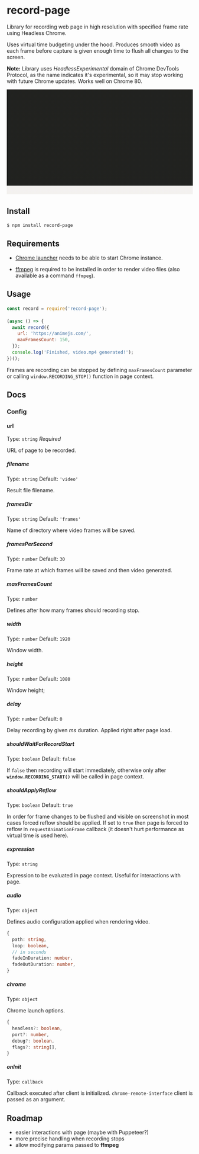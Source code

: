 # record-page

Library for recording web page in high resolution with specified frame rate using Headless Chrome.

Uses virtual time budgeting under the hood. Produces smooth video as each frame before capture is given enough time to flush all changes to the screen.

**Note:** Library uses *HeadlessExperimental* domain of Chrome DevTools Protocol, as the name indicates it's experimental, so it may stop working with future Chrome updates. Works well on Chrome 80.

<img src="https://github.com/lnawrot/record-page/raw/master/assets/demo.gif" alt="record-page demo">

## Install

```
$ npm install record-page
```

## Requirements

* [Chrome launcher](https://www.npmjs.com/package/chrome-launcher) needs to be able to start Chrome instance.

* [ffmpeg](https://www.ffmpeg.org/download.html) is required to be installed in order to render video files (also available as a command `ffmpeg`).


## Usage

```js
const record = require('record-page');

(async () => {
  await record({
    url: 'https://animejs.com/',
    maxFramesCount: 150,
  });
  console.log('Finished, video.mp4 generated!');
})();
```

Frames are recording can be stopped by defining `maxFramesCount` parameter or calling `window.RECORDING_STOP()` function in page context.

## Docs

### Config

#### url

Type: `string`
*Required*

URL of page to be recorded.

##### filename

Type: `string`
Default: `'video'`

Result file filename.

##### framesDir

Type: `string`
Default: `'frames'`

Name of directory where video frames will be saved.

##### framesPerSecond

Type: `number`
Default: `30`

Frame rate at which frames will be saved and then video generated.

##### maxFramesCount

Type: `number`

Defines after how many frames should recording stop.

##### width

Type: `number`
Default: `1920`

Window width.

##### height

Type: `number`
Default: `1080`

Window height;

##### delay

Type: `number`
Default: `0`

Delay recording by given *ms* duration. Applied right after page load.

##### shouldWaitForRecordStart

Type: `boolean`
Default: `false`

If `false` then recording will start immediately, otherwise only after **`window.RECORDING_START()`** will be called in page context.


##### shouldApplyReflow

Type: `boolean`
Default: `true`

In order for frame changes to be flushed and visible on screenshot in most cases forced reflow should be applied. If set to `true` then page is forced to reflow in `requestAnimationFrame` callback (it doesn't hurt performance as virtual time is used here).


##### expression

Type: `string`

Expression to be evaluated in page context. Useful for interactions with page.

##### audio

Type: `object`

Defines audio configuration applied when rendering video.
```ts
{
  path: string,
  loop: boolean,
  // in seconds
  fadeInDuration: number,
  fadeOutDuration: number,
}
```

##### chrome

Type: `object`

Chrome launch options.
```ts
{
  headless?: boolean,
  port?: number,
  debug?: boolean,
  flags?: string[],
}
```

##### onInit

Type: `callback`

Callback executed after client is initialized. `chrome-remote-interface` client is passed as an argument.

## Roadmap

* easier interactions with page (maybe with Puppeteer?)
* more precise handling when recording stops
* allow modifying params passed to **ffmpeg**










